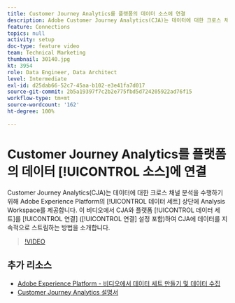 ```yaml
---
title: Customer Journey Analytics를 플랫폼의 데이터 소스에 연결
description: Adobe Customer Journey Analytics(CJA)는 데이터에 대한 크로스 채널 분석을 수행하기 위해 Adobe Experience Platform의 데이터 세트 상단에 Analysis Workspace를 제공합니다. 이 비디오에서 CJA와 플랫폼 데이터 세트를 연결(연결 설정 포함)하여 CJA에 데이터를 지속적으로 스트림하는 방법을 소개합니다.
feature: Connections
topics: null
activity: setup
doc-type: feature video
team: Technical Marketing
thumbnail: 30140.jpg
kt: 3954
role: Data Engineer, Data Architect
level: Intermediate
exl-id: d25dab66-52c7-45aa-b102-e3e41fa7d017
source-git-commit: 2b5a19397f7c2b2e775fbd5d724205922ad76f15
workflow-type: tm+mt
source-wordcount: '162'
ht-degree: 100%

---
```


# Customer Journey Analytics를 플랫폼의 데이터 [!UICONTROL 소스]에 연결

Customer Journey Analytics(CJA)는 데이터에 대한 크로스 채널 분석을 수행하기 위해 Adobe Experience Platform의 [!UICONTROL 데이터 세트] 상단에 Analysis Workspace를 제공합니다. 이 비디오에서 CJA와 플랫폼 [!UICONTROL 데이터 세트]를 [!UICONTROL 연결] ([!UICONTROL 연결] 설정 포함)하여 CJA에 데이터를 지속적으로 스트림하는 방법을 소개합니다.

>[!VIDEO](https://video.tv.adobe.com/v/30140/?quality=12&enable10seconds=on&speedcontrol=on)

## 추가 리소스

* [Adobe Experience Platform - 비디오에서 데이터 세트 만들기 및 데이터 수집](https://docs.adobe.com/content/help/ko/platform-learn/tutorials/data-ingestion/create-datasets-and-ingest-data.html)
* [Customer Journey Analytics 설명서](https://docs.adobe.com/content/help/ko/analytics-platform/using/cja-landing.html)
